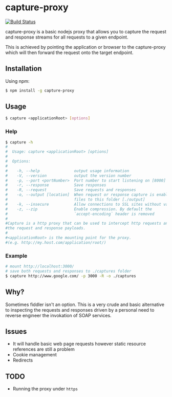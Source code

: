 # capture-proxy

[![Build Status](https://travis-ci.org/socsieng/capture-proxy.png)](https://travis-ci.org/socsieng/capture-proxy)

capture-proxy is a basic nodejs proxy that allows you to capture the request and response streams for all requests to a given endpoint.

This is achieved by pointing the application or browser to the capture-proxy which will then forward the request onto the target endpoint.

## Installation

Using npm:

```sh
$ npm install -g capture-proxy
```

## Usage

```sh
$ capture <applicationRoot> [options]
```

### Help

```sh
$ capture -h
#
#  Usage: capture <applicationRoot> [options]
#
#  Options:
#
#    -h, --help               output usage information
#    -V, --version            output the version number
#    -p, --port <portNumber>  Port number to start listening on [8000]
#    -r, --response           Save responses
#    -R, --request            Save requests and responses
#    -o, --output [location]  When request or response capture is enabled, save
#                             files to this folder [./output]
#    -k, --insecure           Allow connections to SSL sites without valid certs
#    -z, --zip                Enable compression. By default the
#                             `accept-encoding` header is removed
#
#Capture is a http proxy that can be used to intercept http requests and persist
#the request and response payloads.
#
#<applicationRoot> is the mounting point for the proxy.
#(e.g. http://my.host.com/application/root/)
```

### Example

```sh
# mount http://localhost:3000/
# save both requests and responses to ./captures folder
$ capture http://www.google.com/ -p 3000 -R -o ./captures
```

## Why?

Sometimes fiddler isn't an option. This is a very crude and basic alternative to inspecting the requests and responses driven by a personal need to reverse engineer the invokation of SOAP services.

## Issues

* It will handle basic web page requests however static resource references are still a problem
* Cookie management
* Redirects

## TODO

* Running the proxy under `https`
